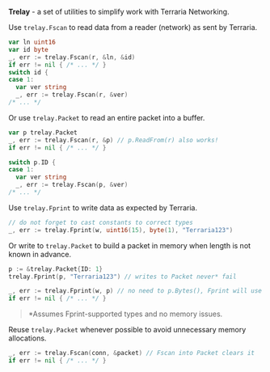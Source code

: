 **Trelay** - a set of utilities to simplify work with Terraria Networking.

Use `trelay.Fscan` to read data from a reader (network) as sent by Terraria.
```go
var ln uint16
var id byte
_, err := trelay.Fscan(r, &ln, &id)
if err != nil { /* ... */ }
switch id {
case 1:
  var ver string
  _, err := trelay.Fscan(r, &ver)
/* ... */
```

Or use `trelay.Packet` to read an entire packet into a buffer.
```go
var p trelay.Packet
_, err := trelay.Fscan(r, &p) // p.ReadFrom(r) also works!
if err != nil { /* ... */ }

switch p.ID {
case 1:
  var ver string
  _, err := trelay.Fscan(p, &ver)
/* ... */
```

Use `trelay.Fprint` to write data as expected by Terraria.
```go
// do not forget to cast constants to correct types
_, err := trelay.Fprint(w, uint16(15), byte(1), "Terraria123")
```

Or write to `trelay.Packet` to build a packet in memory when length is
not known in advance.
```go
p := &trelay.Packet{ID: 1}
trelay.Fprint(p, "Terraria123") // writes to Packet never* fail

_, err := trelay.Fprint(w, p) // no need to p.Bytes(), Fprint will use p.WriteTo
if err != nil { /* ... */ }
```
> *Assumes Fprint-supported types and no memory issues.

Reuse `trelay.Packet` whenever possible to avoid
unnecessary memory allocations.
```go
_, err := trelay.Fscan(conn, &packet) // Fscan into Packet clears it
if err != nil { /* ... */ }
```
